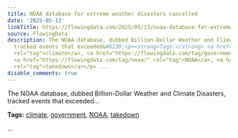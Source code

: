 ```yaml
---
title: NOAA database for extreme weather disasters cancelled
date: '2025-05-13'
linkTitle: https://flowingdata.com/2025/05/13/noaa-database-for-extreme-weather-disasters-cancelled/
source: FlowingData
description: The NOAA database, dubbed Billion-Dollar Weather and Climate Disasters,
  tracked events that exceeded&#8230;<p><strong>Tags:</strong> <a href="https://flowingdata.com/tag/climate/"
  rel="tag">climate</a>, <a href="https://flowingdata.com/tag/government/" rel="tag">government</a>,
  <a href="https://flowingdata.com/tag/noaa/" rel="tag">NOAA</a>, <a href="https://flowingdata.com/tag/takedown/"
  rel="tag">takedown</a></p> ...
disable_comments: true
---
```

The NOAA database, dubbed Billion-Dollar Weather and Climate Disasters, tracked events that exceeded&#8230;<p><strong>Tags:</strong> <a href="https://flowingdata.com/tag/climate/" rel="tag">climate</a>, <a href="https://flowingdata.com/tag/government/" rel="tag">government</a>, <a href="https://flowingdata.com/tag/noaa/" rel="tag">NOAA</a>, <a href="https://flowingdata.com/tag/takedown/" rel="tag">takedown</a></p> ...